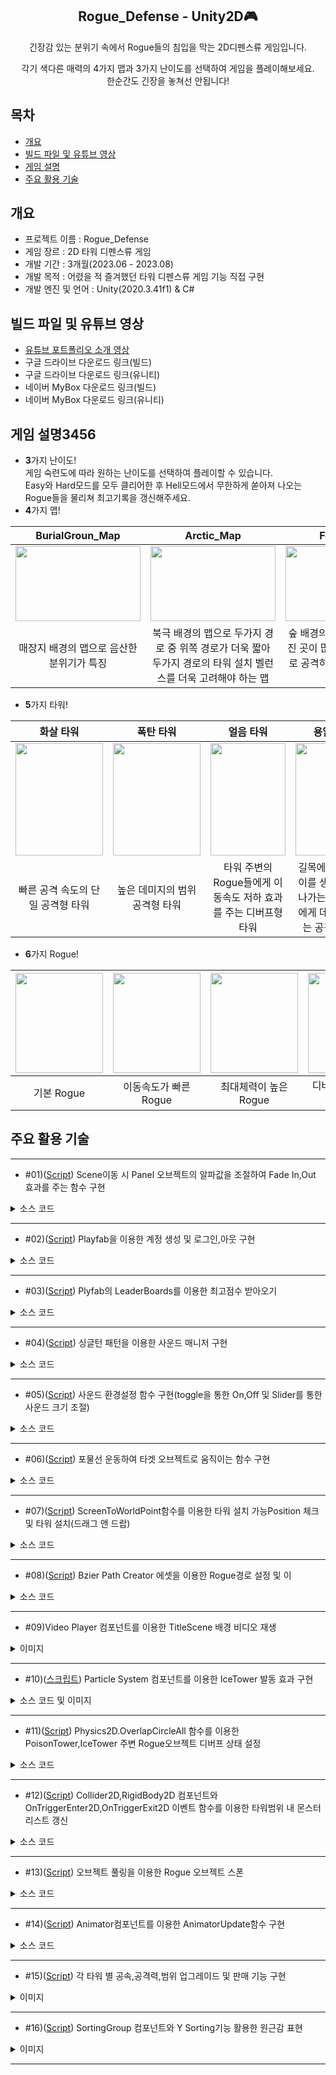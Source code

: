 <div align="center">
<h2>Rogue_Defense - Unity2D🎮</h2>
긴장감 있는 분위기 속에서 Rogue들의 침입을 막는 2D디펜스류 게임입니다.   
  
각기 색다른 매력의 4가지 맵과 3가지 난이도를 선택하여 게임을 플레이해보세요.  
한순간도 긴장을 놓쳐선 안됩니다!
</div>

## 목차
  - [개요](#개요)
  - [빌드 파일 및 유튜브 영상](#빌드-파일-및-유튜브-영상)
  - [게임 설명](#게임-설명3456)
  - [주요 활용 기술](#주요-활용-기술)

## 개요
- 프로젝트 이름 : Rogue_Defense
- 게임 장르 : 2D 타워 디펜스류 게임
- 개발 기간 : 3개월(2023.06 - 2023.08)
- 개발 목적 : 어렸을 적 즐겨했던 타워 디펜스류 게임 기능 직접 구현
- 개발 엔진 및 언어 : Unity(2020.3.41f1) & C#

## 빌드 파일 및 유튜브 영상
- [유튜브 포트폴리오 소개 영상](https://youtu.be/Lmg4tjypV30)
- 구글 드라이브 다운로드 링크(빌드)
- 구글 드라이브 다운로드 링크(유니티)
- 네이버 MyBox 다운로드 링크(빌드)
- 네이버 MyBox 다운로드 링크(유니티)
  
## 게임 설명3456

- **3**가지 난이도!<br>
게임 숙련도에 따라 원하는 난이도를 선택하여 플레이할 수 있습니다.  
Easy와 Hard모드를 모두 클리어한 후 Hell모드에서 무한하게 쏟아져 나오는 Rogue들을 물리쳐 최고기록을 갱신해주세요.
- **4**가지 맵!<br>

|BurialGroun_Map|Arctic_Map|Forest_Map|DesertMap|
|:---:|:---:|:---:|:---:|
|<img src="https://github.com/YboSim/Test/assets/142956423/cc036d23-7868-4a1d-8adc-b43c7a5dd47d"  width="200" height="120"/>|<img src="https://github.com/YboSim/Test/assets/142956423/f7aeab17-9dfb-4b4c-adf8-63a7bd6b7b0c"  width="200" height="120"/>|<img src="https://github.com/YboSim/Test/assets/142956423/a6fd765b-5ead-421f-8e75-d2130cf6527d"  width="200" height="120"/>|<img src="https://github.com/YboSim/Test/assets/142956423/3ccb878e-cbff-4211-9172-5285d89f6013"  width="200" height="120"/>|
|매장지 배경의 맵으로 음산한 분위기가 특징|북극 배경의 맵으로 두가지 경로 중 위쪽 경로가 더욱 짧아 두가지 경로의 타워 설치 벨런스를 더욱 고려해야 하는 맵|숲 배경의 맵으로 U자로 굴곡진 곳이 많아 타워주변 원형으로 공격하는 타워의 효율성이 중요한 맵|사막 배경의 맵으로 스폰지역 부터 도착지역까지 거리가 가장 짧은 것이 특징|
- **5**가지 타워!<br>

|화살 타워|폭탄 타워|얼음 타워|용암 타워|독극물 타워|
|:---:|:---:|:---:|:---:|:---:|
|<img src="https://github.com/YboSim/Test/assets/142956423/d6a630b0-f338-40aa-8a4d-9502f52bb77b"  width="140" height="180"/>|<img src="https://github.com/YboSim/Test/assets/142956423/9c143147-cb6a-4735-be24-d2b1ab29a5d3" width="140" height="180"/>|<img  src="https://github.com/YboSim/Test/assets/142956423/b35d0580-077e-4802-8556-e899bd4348d9" width="120" height="180"/>|<img src="https://github.com/YboSim/Test/assets/142956423/7070b5c8-7a17-4ece-9df1-dd03da013542" width="120" height="180"/>|<img src="https://github.com/YboSim/Test/assets/142956423/5353099d-7810-4f9a-870d-335541f4e3c2" width="140" height="180"/>|
|빠른 공격 속도의 단일 공격형 타워|높은 데미지의 범위 공격형 타워|타워 주변의 Rogue들에게 이동속도 저하 효과를 주는 디버프형 타워|길목에 용암 웅덩이를 생성하여 지나가는 Rogue들에게 데미지를 주는 공격형 타워|타워 주변의 Rogue들에게 도트 데미지를 주는 공격 타워|
- **6**가지 Rogue!<br>

|<img src="https://github.com/YboSim/Test/assets/142956423/8d6ae8b4-c6d7-4bee-8b72-bbeb1079a833"  width="140" height="160"/>|<img src="https://github.com/YboSim/Test/assets/142956423/ec67ee98-135e-4e59-9ff2-f1595375b8f6"  width="140" height="160"/>|<img src="https://github.com/YboSim/Test/assets/142956423/3c0be70c-b4ff-46ca-bbf8-071d14be7e45"  width="140" height="160"/>|<img src="https://github.com/YboSim/Test/assets/142956423/b2cff13b-c258-4425-83d9-d8cff052e5c9"  width="140" height="160"/>|<img src="https://github.com/YboSim/Test/assets/142956423/c0887af8-6796-4ee9-930b-c9095885ec17"  width="140" height="160"/>|<img src="https://github.com/YboSim/Test/assets/142956423/79f140a4-065c-47c2-978f-f60d39e2c155"  width="140" height="160"/>|
|:---:|:---:|:---:|:---:|:---:|:---:|
|기본 Rogue|이동속도가 빠른 Rogue|최대체력이 높은 Rogue|디버프 효과를 받지 않는 Rogue|2분 주기로 스폰되는 중간 보스 Rogue|파이널 보스 Rogue|

## 주요 활용 기술
---
* #01)([Script](https://github.com/YboSim/Rogue_Defense_Unity2D/blob/main/Rogue_Defense/Assets/05.Scipts/Manager/Fade_Mgr.cs)) Scene이동 시 Panel 오브젝트의 알파값을 조절하여 Fade In,Out 효과를 주는 함수 구현

<details>
<summary>소스 코드</summary>
  
```csharp
    void FadeUpdate()
    {
        if (m_StartFade == false)
            return;

        if (m_CacTime < 1.0f)
        {
            m_AddTimer += Time.deltaTime;
            m_CacTime = m_AddTimer / AniDuring;
            m_Color = m_FadeImg.color;
            m_Color.a = Mathf.Lerp(m_StVal, m_EndVal, m_CacTime);
            m_FadeImg.color = m_Color;

            if (1.0f <= m_CacTime)
            {
                if (m_StVal == 1.0f && m_EndVal == 0.0f) //들어올 때 
                {
                    m_Color.a = 0.0f;
                    m_FadeImg.color = m_Color;
                    m_FadeImg.gameObject.SetActive(false);
                    m_StartFade = false;
                }
                else if (m_StVal == 0.0f && m_EndVal == 1.0f)  //나갈 때 
                {
                    SceneManager.LoadScene(m_SceneName);
                }

            }//if(1.0f < m_CacTime)
        }//if(m_CacTime < 1.0f)
    }//void FadeUpdate()
```

</details>

---
* #02)([Script](https://github.com/YboSim/Rogue_Defense_Unity2D/blob/main/Rogue_Defense/Assets/05.Scipts/Box/LogInBox.cs)) Playfab을 이용한 계정 생성 및 로그인,아웃 구현

<details>
<summary>소스 코드</summary>
  
```csharp
        //--- 로그인 성공시 어떤 유저 정보를 가져올지를 설정하는 옵션 객체 생성
        var option = new GetPlayerCombinedInfoRequestParams()
        {
            //--- DisplayName(닉네임)을 가져오기 위한 옵션
            GetPlayerProfile = true,
            ProfileConstraints = new PlayerProfileViewConstraints()
            {
                ShowDisplayName = true,  //DisplayName(닉네임) 가져오기 위한 요청 옵션
                //ShowAvatarUrl = true     //AvatarUrl 을 가져오는 옵션
            },
            //--- DisplayName(닉네임)을 가져오기 위한 옵션

            //--- BestScore 통계값(순위표에 관여하는)을 불러올 수 있는 옵션
            GetPlayerStatistics = true,

            //--- < 플레이어 데이터(타이틀) > 값을 불러올 수 있게 하는 옵션
            GetUserData = true
        };

        var request = new LoginWithEmailAddressRequest
        {
            Email = a_IdStr,
            Password = a_PwStr,
            InfoRequestParameters = option
        };

        PlayFabClientAPI.LoginWithEmailAddress(request,
                                        OnLoginSuccess, OnLoginFailure);
```

</details>

---
* #03)([Script](https://github.com/YboSim/Rogue_Defense_Unity2D/blob/main/Rogue_Defense/Assets/05.Scipts/Box/ModeBox.cs)) Plyfab의 LeaderBoards를 이용한 최고점수 받아오기

<details>
<summary>소스 코드</summary>
  
```csharp
    void LoadBestScore(int a_MapIdx)
    {
        if (GlobalValue.g_Unique_ID == "") //로그인 상태에서만...
            return;

        var request = new GetLeaderboardRequest
        {
            StartPosition = 0,      //0번인덱스 즉 1등부터
            StatisticName = "BestScore_" + a_MapIdx.ToString(), //관리자페이지의 순위표 변수 중 "BestScore_n" 기준
            MaxResultsCount = 15,   //15명까지
            ProfileConstraints = new PlayerProfileViewConstraints()
            {
                ShowDisplayName = true, //닉네임도 요청
            }
        };

        PlayFabClientAPI.GetLeaderboard(request,
            (result) =>
            {  //랭킹 리스트 받아오기 성공
                for (int ii = 0; ii < result.Leaderboard.Count; ii++)
                {
                    var curBoard = result.Leaderboard[ii];

                    //등수 안에 내가 있다면 색 표시
                    if (curBoard.PlayFabId == GlobalValue.g_Unique_ID)
                    {
                        m_ScoreText[ii].color = new Color(1, 0, 0);
                        m_NickNameText[ii].color = new Color(1, 0, 0);
                    }

                    m_NickNameText[ii].text = curBoard.DisplayName;
                    m_ScoreText[ii].text = curBoard.StatValue.ToString() + "Kill";
                }

            },
            (error) =>
            {  //랭킹 리스트 받아오기 실패
                //Debug.Log(error.ErrorMessage);
            }
     );
    }
```

</details>

---
* #04)([Script](https://github.com/YboSim/Rogue_Defense_Unity2D/blob/main/Rogue_Defense/Assets/05.Scipts/Manager/Sound_Mgr.cs)) 싱글턴 패턴을 이용한 사운드 매니저 구현

<details>
<summary>소스 코드</summary>
  
```csharp
public class Sound_Mgr : G_Singleton<Sound_Mgr>
{
    protected override void Init() //Awake() 함수 대신 사용
    {
        base.Init(); //부모쪽에 있는 Init()함수 호출

        LoadChildGameObj();
    }

    // Start is called before the first frame update
    void Start()
    {
        //사운드 미리 로딩
        AudioClip a_GAudioClip = null;
        object[] temp = Resources.LoadAll("Sounds"); //LoadAll : "Sounds" 폴더안의 파일들을 전부 로딩한다.
        for (int ii = 0; ii < temp.Length; ii++)
        {
            a_GAudioClip = temp[ii] as AudioClip;

            if (m_ADClipList.ContainsKey(a_GAudioClip.name) == true)
                continue;

            m_ADClipList.Add(a_GAudioClip.name, a_GAudioClip);
        }
    }

    public void LoadChildGameObj()
    {
        m_AudioSrc = this.gameObject.AddComponent<AudioSource>();

        //--- 게임 효과음 플레이를 위한 10개의 레이어 생성 코드
        for (int ii = 0; ii < m_EffSdCount; ii++)
        {
            GameObject newSoundObj = new GameObject();
            newSoundObj.transform.SetParent(this.transform);
            newSoundObj.transform.localPosition = Vector3.zero;
            AudioSource a_AudioSrc = newSoundObj.AddComponent<AudioSource>();
            a_AudioSrc.playOnAwake = false;
            a_AudioSrc.loop = false;
            newSoundObj.name = "SoundEffObj";

            m_SndSrcList[ii] = a_AudioSrc;
            m_SndObjList.Add(newSoundObj);
        }
        //--- 게임 효과음 플레이를 위한 5개의 레이어 생성 코드
    }
}
```

</details>

---
* #05)([Script](https://github.com/YboSim/Rogue_Defense_Unity2D/blob/main/Rogue_Defense/Assets/05.Scipts/Box/ConfigBox.cs)) 사운드 환경설정 함수 구현(toggle을 통한 On,Off 및 Slider를 통한 사운드 크기 조절)

<details>
<summary>소스 코드</summary>
  
```csharp
    public void SoundOnOff(bool a_OnOff = true) //BGM과 EFF 사운드 OnOff 조절해주는 함수
    {
        bool a_MuteOnOff = !a_OnOff;

        if (m_AudioSrc != null)
        {
            m_AudioSrc.mute = a_MuteOnOff; //mute == true 끄기 mute == false 켜기
            if (a_MuteOnOff == false)
                m_AudioSrc.time = 0;      //처음부터 다시 플레이
        }

        for (int ii = 0; ii < m_EffSdCount; ii++)
        {
            if (m_SndSrcList[ii] != null)
            {
                m_SndSrcList[ii].mute = a_MuteOnOff;

                if (a_MuteOnOff == false)
                    m_SndSrcList[ii].time = 0;
            }
        }

        m_SoundOnOff = a_OnOff;
    }

    //배경음은 지금 볼륨을 가져온 후에 플레이 해 준다.
    public void EffSoundVolume(float fVolume) //EFF 사운드 볼륨 조절해주는 함수
    {
        for (int ii = 0; ii < m_EffSdCount; ii++)
        {
            if (m_SndSrcList[ii] != null)
                m_SndSrcList[ii].volume = m_EffVolume[ii] * fVolume;
        }

        m_EffSoundVolume = fVolume;
    }

    public void BGMSoundVolume(float fVolume) //BGM 사운드 볼륨 조절해주는 함수
    {
        if (m_AudioSrc != null)
            m_AudioSrc.volume = m_bgmVolume * fVolume;

        m_BGMSoundVolume = fVolume;
    }
```

</details>

---
* #06)([Script](https://github.com/YboSim/Rogue_Defense_Unity2D/blob/main/Rogue_Defense/Assets/05.Scipts/Other/ArrowCtrl.cs)) 포물선 운동하여 타겟 오브젝트로 움직이는 함수 구현

<details>
<summary>소스 코드</summary>
  
```csharp
    public IEnumerator MoveToTarget(Monster a_TargetMonster) //타겟으로 설정된 몬스터를 향해 이동
    {
        if (a_TargetMonster != null)
        {
            float a_Duration = m_MvSpeed;
            float a_Time = 0.0f;
            Vector3 a_StartPos = m_StartPos.position;
            Vector3 a_EndPos = a_TargetMonster.GetComponent<Transform>().position;

            while (a_Time < a_Duration)
            {
                Vector3 a_OldPos = transform.position;

                a_Time += Time.deltaTime;
                float a_LinearT = a_Time / a_Duration;
                float a_HeightT = m_Curve.Evaluate(a_LinearT);

                float a_Height = Mathf.Lerp(0.0f, 8.0f, a_HeightT); //화살이 타겟위치로 선형보간

                Vector3 a_CacPos = Vector2.Lerp(a_StartPos, a_EndPos, a_LinearT) + new Vector2(0.0f, a_Height); //커브에 선형보간한 값을 더함
                transform.position = a_CacPos;

                //화살 회전
                m_CurDir = transform.position - a_OldPos;
                m_CurDir.z = 0.0f;
                m_CurDir.Normalize();

                float a_Angle = Mathf.Atan2(m_CurDir.y, m_CurDir.x) * Mathf.Rad2Deg;
                Quaternion a_Rot = Quaternion.AngleAxis(a_Angle - 90.0f, Vector3.forward);
                transform.rotation = a_Rot;
                //화살 회전

                yield return null;
            }

            //화살 목표지점에 도착 시(몬스터에 화살이 맞았을때)
            Destroy(gameObject); //화살 제거

            if (a_TargetMonster != null)
                a_TargetMonster.TakeDamage(m_Damgae); //데미지
            //화살 목표지점에 도착 시(몬스터에 화살이 맞았을때)
        }
    }
```

</details>

---

* #07)([Script](https://github.com/YboSim/Rogue_Defense_Unity2D/blob/main/Rogue_Defense/Assets/05.Scipts/Manager/TowerInstallMgr.cs)) ScreenToWorldPoint함수를 이용한 타워 설치 가능Position 체크 및 타워 설치(드래그 앤 드랍)
<details>
<summary>소스 코드</summary>
  
```csharp
    bool IsInstallSlot(InstallSlotScript a_InstSlot)
    {  //마우스가 SpriteRenderer 슬롯 위에 있는지? 판단하는 함수
        if (a_InstSlot == null)
            return false;

        Vector3[] v = new Vector3[2];
        float a_Width = a_InstSlot.GetComponent<SpriteRenderer>().size.x;
        float a_Height = a_InstSlot.GetComponent<SpriteRenderer>().size.y;
        v[0] = new Vector3(a_InstSlot.transform.position.x - a_Width,
                           a_InstSlot.transform.position.y - a_Height, 0.0f); // 좌측하단
        v[1] = new Vector3(a_InstSlot.transform.position.x + a_Width,
                           a_InstSlot.transform.position.y + a_Height, 0.0f); // 우측상단

        Vector3 a_MsPos = Camera.main.ScreenToWorldPoint(new Vector3(Input.mousePosition.x,
                                                             Input.mousePosition.y,
                                                             0.0f)); //현재마우스 위치의 월드포인트 값

        if (v[0].x < a_MsPos.x && a_MsPos.x <= v[1].x &&
            v[0].y <= a_MsPos.y && a_MsPos.y <= v[1].y) //타워 설치 가능 구역
        {
            if (a_InstSlot.m_IsInstalled == false) //해당 슬롯에 이미 타워가 설치되어 있지 않으면
            {
                return true;
            }
        }

        return false;
    }
```

</details>

---
* #08)([Script](https://github.com/dkckacka1/DotHeros-2DPortfolio-/blob/main/Portfolio_2D/Assets/02.%20Script/Battle/Unit/SkillSystem/BattleTargetSetExtensions.cs)) Bzier Path Creator 에셋을 이용한 Rogue경로 설정 및 이

<details>
<summary>소스 코드</summary>
  
```csharp
       if (pathCreator != null)
        {
            distanceTravelled += speed * Time.deltaTime;
            transform.position = pathCreator.path.GetPointAtDistance(distanceTravelled, endOfPathInstruction);
            //transform.rotation = pathCreator.path.GetRotationAtDistance(distanceTravelled, endOfPathInstruction);
        }
```

</details>

---

* #09)Video Player 컴포넌트를 이용한 TitleScene 배경 비디오 재생

<details>
<summary>이미지</summary>
  


</details>

---
* #10)([스크립트](https://github.com/YboSim/Rogue_Defense_Unity2D/blob/main/Rogue_Defense/Assets/05.Scipts/Tower/Tower_Ice.cs)) Particle System 컴포넌트를 이용한 IceTower 발동 효과 구현

<details>
<summary>소스 코드 및 이미지</summary>
  
```csharp
    void TowerWorking()
    {
        if (Game_Mgr.m_GameState == GameState.GameOver || Game_Mgr.m_GameState == GameState.Victory)
            return;

        //아이스타워 이펙트 
        if (m_CacTime< 1.0f)
        {
            m_Timer += Time.deltaTime;
            m_CacTime = m_Timer / m_AniDuring;
            m_Color = m_IceEffect.color;
            m_Color.a = Mathf.Lerp(0, 1, m_CacTime);
            m_IceEffect.color = m_Color;

            if(m_CacTime > 1.0f)
            {
                m_IceParticle.Play(); //파티클시스템 플레이

                Sound_Mgr.Instance.PlayEffSound("magic_02", 1.0f);

                Freezing();

                m_Color.a = 0.0f;
                m_IceEffect.color = m_Color;
                m_Timer = 0.0f;
                m_CacTime = 0.0f;

                m_IsWork = false;
            }
        }
        //아이스타워 이펙트 
    }
```

</details>

---
* #11)([Script](https://github.com/YboSim/Rogue_Defense_Unity2D/blob/main/Rogue_Defense/Assets/05.Scipts/Tower/Tower_Poison.cs)) Physics2D.OverlapCircleAll 함수를 이용한 PoisonTower,IceTower 주변 Rogue오브젝트 디버프 상태 설정

<details>
<summary>소스 코드</summary>
  
```csharp
    void Poisoning()
    {
        if (Game_Mgr.m_GameState == GameState.GameOver || Game_Mgr.m_GameState == GameState.Victory)
            return;

        Collider2D[] colls = Physics2D.OverlapCircleAll(transform.position, m_RangeRadius);
        Monster a_Monster;
        foreach (Collider2D coll in colls)
        {
            a_Monster = coll.GetComponent<Monster>();
            if (a_Monster == null)
                continue;

            a_Monster.Poisoned(m_PosionDamage);
        }

    }
```

</details>

---
* #12)([Script](https://github.com/YboSim/Rogue_Defense_Unity2D/blob/main/Rogue_Defense/Assets/05.Scipts/Tower/TowerRange_Arrow.cs)) Collider2D,RigidBody2D 컴포넌트와 OnTriggerEnter2D,OnTriggerExit2D 이벤트 함수를 이용한 타워범위 내 몬스터리스트 갱신 

<details>
<summary>소스 코드</summary>
  
```csharp
    void OnTriggerEnter2D(Collider2D coll)
    {
        if (coll.gameObject.name.Contains("Rogue") == true)
        {
            MonsterInRange(coll.GetComponent<Monster>());
        }
    }

    void OnTriggerExit2D(Collider2D coll)
    {
        if(coll.gameObject.name.Contains("Rogue") == true)
        {
            MonsterOutRange(coll.GetComponent<Monster>());
        }
    }
```

</details>

---
* #13)([Script](https://github.com/YboSim/Rogue_Defense_Unity2D/blob/main/Rogue_Defense/Assets/05.Scipts/Manager/RogueGenerator.cs)) 오브젝트 풀링을 이용한 Rogue 오브젝트 스폰

<details>
<summary>소스 코드</summary>
  
```csharp
    void CreateRoguePool(int a_RogueIdx)
    {
        for (int ii = 0; ii < m_MaxPoolSize[a_RogueIdx]; ii++)
        {
            GameObject a_Rogue = Instantiate(m_RoguePrefab[a_RogueIdx]) as GameObject;

            //위치 지정
            a_Rogue.transform.position = m_StartPoint.position;
            a_Rogue.transform.SetParent(m_RoguePool);
            //위치 지정

            //사이즈 조정
            if (Chapter_Mgr.m_MapIdx == 1 || Chapter_Mgr.m_MapIdx == 2) //Burial, Arcitc Map
            {
                a_Rogue.transform.localScale =
                    new Vector3(0.3f, 0.3f, 1.0f);
                a_Rogue.GetComponentInChildren<RectTransform>().localScale =
                    new Vector3(1.0f, 1.0f, 1.0f);
            }
            else // Forest, Desert Map
            {
                a_Rogue.transform.localScale =
                    new Vector3(-0.3f, 0.3f, 1.0f);
                a_Rogue.GetComponentInChildren<RectTransform>().localScale =
                    new Vector3(-1.0f, 1.0f, 1.0f); //캔버스 반전
            }
            //사이즈 조정

            a_Rogue.gameObject.SetActive(false);
        }
    }

    void TakeRogueFromPool(int a_RogueIdx)
    {
        //게임오버상태일 경우 로그생산 리턴
        if (Game_Mgr.m_GameState == GameState.GameOver || Game_Mgr.m_GameState == GameState.Victory)
            return;

        int a_RandomIdx = Random.Range(0, 2); //path 지정용 랜덤 변수

        Monster[] a_Rogues = m_RoguePool.transform.GetComponentsInChildren<Monster>(true);

        foreach (Monster a_Rogue in a_Rogues)
        {
            if (a_Rogue.gameObject.activeSelf == false)
            {
                if (a_Rogue.gameObject.name.Contains("_0" + (a_RogueIdx + 1).ToString()) == true)
                {
                    a_Rogue.GetComponent<Monster>().HpSetting(); //게임 플레이 타임에 따른 로그들 Hp설정

                    a_Rogue.transform.position = m_StartPoint.position; //로그생성후 맵중앙에 잠깐의 프레임동안 깜빡거림을 방지하기위해 카메라 범위 밖에서 생성
                    a_Rogue.gameObject.SetActive(true);

                    //경로지정
                    PathFollower a_Path = a_Rogue.gameObject.AddComponent<PathFollower>();
                    if (a_Path != null)
                    {
                        a_Path.pathCreator = m_Path[a_RandomIdx];
                    }
                    //경로지정

                    return;
                }
            }
        }
    }
```

</details>

---
* #14)([Script](https://github.com/YboSim/Rogue_Defense_Unity2D/blob/main/Rogue_Defense/Assets/05.Scipts/Monster/Monster.cs)) Animator컴포넌트를 이용한 AnimatorUpdate함수 구현

<details>
<summary>소스 코드</summary>
  
```csharp
    void AnimationUpdate()
    {
        if (m_IsDie == true)
        {
            m_Animator.SetBool("IsDie", true); //사망 애니메이션 재생

            //몬스터 이미지 흐려지게 만들기
            SpriteRenderer[] a_SR = transform.GetComponentsInChildren<SpriteRenderer>();
            for (int ii = 0; ii<a_SR.Length; ii++)
            {
                if (a_SR[ii].color.a > 0.0f)
                    a_SR[ii].color -= new Color(0.0f, 0.0f, 0.0f, 0.005f);
            }
            //몬스터 이미지 흐려지게 만들기
        }
        else
        {
            m_Animator.SetBool("IsDie", false); //walking 애니메이션 재생
        }
    }
```

</details>

---
* #15)([Script](https://github.com/YboSim/Rogue_Defense_Unity2D/blob/main/Rogue_Defense/Assets/05.Scipts/Tower/Tower_Arrow.cs)) 각 타워 별 공속,공격력,범위 업그레이드 및 판매 기능 구현 

<details>
<summary>이미지</summary>

</details>

---

* #16)([Script](https://github.com/dkckacka1/DotHeros-2DPortfolio-/blob/main/Portfolio_2D/Assets/02.%20Script/Battle/Unit/SkillSystem/BattleTargetSetExtensions.cs)) SortingGroup 컴포넌트와 Y Sorting기능 활용한 원근감 표현

<details>
<summary>이미지</summary>
  

</details>

---
